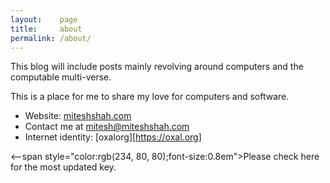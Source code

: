```yaml
---
layout:    page
title:     about
permalink: /about/
---
```


This blog will include posts mainly revolving around computers and the computable multi-verse. 

This is a place for me to share my love for computers and software.

* Website: [miteshshah.com](http://miteshshah.com) 
* Contact me at [mitesh@miteshshah.com](mailto:mitesh@miteshshah.com)
* Internet identity: [oxalorg][https://oxal.org]


<--span style="color:rgb(234, 80, 80);font-size:0.8em">Please check here for the most updated key.</span-->
